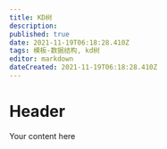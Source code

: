 ```yaml
---
title: KD树
description: 
published: true
date: 2021-11-19T06:18:28.410Z
tags: 模板-数据结构, kd树
editor: markdown
dateCreated: 2021-11-19T06:18:28.410Z
---
```


# Header
Your content here